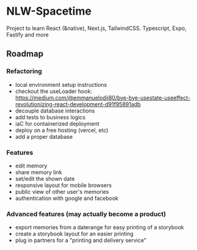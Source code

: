 # NLW-Spacetime

Project to learn React (&native), Next.js, TailwindCSS. Typescript, Expo, Fastify and more

## Roadmap

### Refactoring
- local environment setup instructions
- checkout the useLoader hook: https://medium.com/@emmanuelodii80/bye-bye-usestate-useeffect-revolutionizing-react-development-d91f95891adb
- decouple database interactions
- add tests to business logics
- iaC for containerized deployment
- deploy on a free hosting (vercel, etc)
- add a proper database

### Features
- edit memory
- share memory link
- set/edit the shown date
- responsive layout for mobile browsers
- public view of other user's memories
- authentication with google and facebook

### Advanced features (may actually become a product)
- export memories from a daterange for easy printing of a storybook
- create a storybook layout for an easier printing
- plug in partners for a "printing and delivery service"
